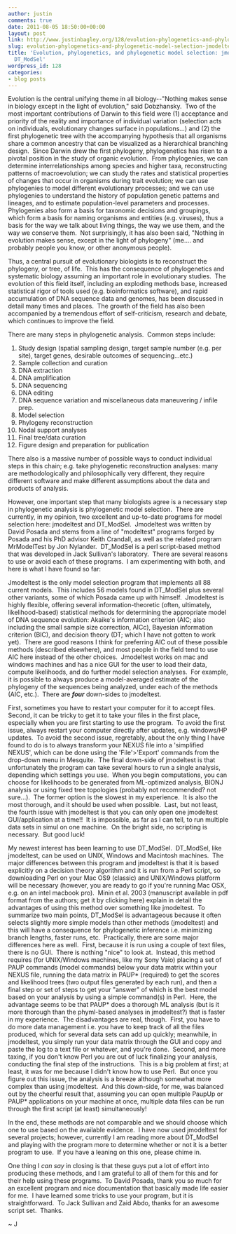 ```yaml
---
author: justin
comments: true
date: 2011-08-05 18:50:00+00:00
layout: post
link: http://www.justinbagley.org/128/evolution-phylogenetics-and-phylogenetic-model-selection-jmodeltest-vs-dt_modsel
slug: evolution-phylogenetics-and-phylogenetic-model-selection-jmodeltest-vs-dt_modsel
title: 'Evolution, phylogenetics, and phylogenetic model selection: jmodeltest vs.
  DT_ModSel'
wordpress_id: 128
categories:
- blog posts
---
```


Evolution is the central unifying theme in all biology--"Nothing makes sense in biology except in the light of evolution," said Dobzhansky.  Two of the most important contributions of Darwin to this field were (1) acceptance and priority of the reality and importance of individual variation (selection acts on individuals, evolutionary changes surface in populations...) and (2) the first phylogenetic tree with the accompanying hypothesis that all organisms share a common ancestry that can be visualized as a hierarchical branching design.  Since Darwin drew the first phylogeny, phylogenetics has risen to a pivotal position in the study of organic evolution.  From phylogenies, we can determine interrelationships among species and higher taxa, reconstructing patterns of macroevolution; we can study the rates and statistical properties of changes that occur in organisms during trait evolution; we can use phylogenies to model different evolutionary processes; and we can use phylogenies to understand the history of population genetic patterns and lineages, and to estimate population-level parameters and processes.  Phylogenies also form a basis for taxonomic decisions and groupings, which form a basis for naming organisms and entities (e.g. viruses), thus a basis for the way we talk about living things, the way we use them, and the way we conserve them.  Not surprisingly, it has also been said, "Nothing in evolution makes sense, except in the light of phylogeny" (me.... and probably people you know, or other anonymous people).  
  
Thus, a central pursuit of evolutionary biologists is to reconstruct the phylogeny, or tree, of life.  This has the consequence of phylogenetics and systematic biology assuming an important role in evolutionary studies.  The evolution of this field itself, including an exploding methods base, increased statistical rigor of tools used (e.g. bioinformatics software), and rapid accumulation of DNA sequence data and genomes, has been discussed in detail many times and places.  The growth of the field has also been accompanied by a tremendous effort of self-criticism, research and debate, which continues to improve the field.    
  
There are many steps in phylogenetic analysis.  Common steps include:  
  
1. Study design (spatial sampling design, target sample number (e.g. per site), target genes, desirable outcomes of sequencing...etc.)  
2. Sample collection and curation  
3. DNA extraction  
4. DNA amplification  
5. DNA sequencing  
6. DNA editing  
7. DNA sequence variation and miscellaneous data maneuvering / infile prep.  
8. Model selection  
9. Phylogeny reconstruction  
10. Nodal support analyses  
11. Final tree/data curation  
12. Figure design and preparation for publication  
  
There also is a massive number of possible ways to conduct individual steps in this chain; e.g. take phylogenetic reconstruction analyses: many are methodologically and philosophically very different, they require different software and make different assumptions about the data and products of analysis.    
  
However, one important step that many biologists agree is a necessary step in phylogenetic analysis is phylogenetic model selection.  There are currently, in my opinion, two excellent and up-to-date programs for model selection here: jmodeltest and DT_ModSel.  Jmodeltest was written by David Posada and stems from a line of "modeltest" programs forged by Posada and his PhD advisor Keith Crandall, as well as the related program MrModelTest by Jon Nylander.  DT_ModSel is a perl script-based method that was developed in Jack Sullivan's laboratory.  There are several reasons to use or avoid each of these programs.  I am experimenting with both, and here is what I have found so far:  
  
Jmodeltest is the only model selection program that implements all 88 current models.  This includes 56 models found in DT_ModSel plus several other variants, some of which Posada came up with himself.  Jmodeltest is highly flexible, offering several information-theoretic (often, ultimately, likelihood-based) statistical methods for determining the appropriate model of DNA sequence evolution: Akaike's information criterion (AIC; also including the small sample size correction, AICc), Bayesian information criterion (BIC), and decision theory (DT; which I have not gotten to work yet).  There are good reasons I think for preferring AIC out of these possible methods (described elsewhere), and most people in the field tend to use AIC here instead of the other choices.  Jmodeltest works on mac and windows machines and has a nice GUI for the user to load their data, compute likelihoods, and do further model selection analyses.  For example, it is possible to always produce a model-averaged estimate of the phylogeny of the sequences being analyzed, under each of the methods (AIC, etc.).  There are **_four_** down-sides to jmodeltest.    
  
First, sometimes you have to restart your computer for it to accept files.  Second, it can be tricky to get it to take your files in the first place, especially when you are first starting to use the program.  To avoid the first issue, always restart your computer directly after updates, e.g. windows/HP updates.  To avoid the second issue, regretably, about the only thing I have found to do is to always transform your NEXUS file into a 'simplified NEXUS', which can be done using the 'File'>'Export' commands from the drop-down menu in Mesquite.  The final down-side of jmodeltest is that unfortunately the program can take several hours to run a single analysis, depending which settings you use.  When you begin computations, you can choose for likelihoods to be generated from ML-optimized analysis, BIONJ analysis or using fixed tree topologies (probably not recommended? not sure...).  The former option is the slowest in my experience.  It is also the most thorough, and it should be used when possible.  Last, but not least, the fourth issue with jmodeltest is that you can only open one jmodeltest GUI/application at a time!!  It is impossible, as far as I can tell, to run multiple data sets in simul on one machine.  On the bright side, no scripting is necessary.  But good luck!  
  
My newest interest has been learning to use DT_ModSel.  DT_ModSel, like jmodeltest, can be used on UNIX, Windows and Macintosh machines.  The major differences between this program and jmodeltest is that it is based explicitly on a decision theory algorithm and it is run from a Perl script, so downloading Perl on your Mac OS9 (classic) and UNIX/Windows platform will be necessary (however, you are ready to go if you're running Mac OSX, e.g. on an intel macbook pro).  Minin et al. 2003 (manuscript available in pdf format from the authors; get it by clicking here) explain in detail the advantages of using this method over something like jmodeltest.  To summarize two main points, DT_ModSel is advantageous because it often selects slightly more simple models than other methods (jmodeltest) and this will have a consequence for phylogenetic inference i.e. minimizing branch lengths, faster runs, etc.  Practically, there are some major differences here as well.  First, because it is run using a couple of text files, there is no GUI.  There is nothing "nice" to look at.  Instead, this method requires (for UNIX/Windows machines, like my Sony Vaio) placing a set of PAUP commands (model commands) below your data matrix within your NEXUS file, running the data matrix in PAUP* (required) to get the scores and likelihood trees (two output files generated by each run), and then a final step or set of steps to get your "answer" of which is the best model based on your analysis by using a simple command(s) in Perl.  Here, the advantage seems to be that PAUP* does a thorough ML analysis (but is it more thorough than the phyml-based analyses in jmodeltest?) that is faster in my experience.  The disadvantages are real, though.  First, you have to do more data management i.e. you have to keep track of all the files produced, which for several data sets can add up quickly; meanwhile, in jmodeltest, you simply run your data matrix through the GUI and copy and paste the log to a text file or whatever, and you're done.  Second, and more taxing, if you don't know Perl you are out of luck finalizing your analysis, conducting the final step of the instructions.  This is a big problem at first; at least, it was for me because I didn't know how to use Perl.  But once you figure out this issue, the analysis is a breeze although somewhat more complex than using jmodeltest.  And this down-side, for me, was balanced out by the cheerful result that, assuming you can open multiple PaupUp or PAUP* applications on your machine at once, multiple data files can be run through the first script (at least) simultaneously!  
  
In the end, these methods are not comparable and we should choose which one to use based on the available evidence.  I have now used jmodeltest for several projects; however, currently I am reading more about DT_ModSel and playing with the program more to determine whether or not it is a better program to use.  If you have a leaning on this one, please chime in.  
  
One thing I _can say_ in closing is that these guys put a lot of effort into producing these methods, and I am grateful to all of them for this and for their help using these programs.  To David Posada, thank you so much for an excellent program and nice documentation that basically made life easier for me.  I have learned some tricks to use your program, but it is straightforward.  To Jack Sullivan and Zaid Abdo, thanks for an awesome script set.  Thanks.  
  
~ J
